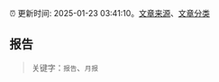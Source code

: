 :alarm_clock: 更新时间: 2025-01-23 03:41:10。[文章来源](/README.md)、[文章分类](/TAGS.md)

## 报告


> 关键字：`报告`、`月报`




